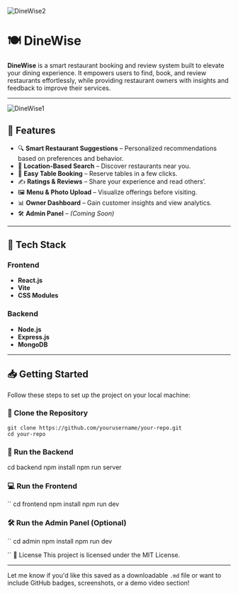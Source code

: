 ![DineWise2](https://github.com/user-attachments/assets/e32d3c94-b455-4d34-9d89-1fa5f8103546)
# 🍽️ DineWise

**DineWise** is a smart restaurant booking and review system built to elevate your dining experience. It empowers users to find, book, and review restaurants effortlessly, while providing restaurant owners with insights and feedback to improve their services.

---
![DineWise1](https://github.com/user-attachments/assets/08b37faa-6b96-4310-9e83-17d0f651856e)

## 🌟 Features

- 🔍 **Smart Restaurant Suggestions** – Personalized recommendations based on preferences and behavior.
- 📍 **Location-Based Search** – Discover restaurants near you.
- 📅 **Easy Table Booking** – Reserve tables in a few clicks.
- ✍️ **Ratings & Reviews** – Share your experience and read others’.
- 🖼️ **Menu & Photo Upload** – Visualize offerings before visiting.
- 📊 **Owner Dashboard** – Gain customer insights and view analytics.
- 🛠️ **Admin Panel** – *(Coming Soon)*

---

## 🧰 Tech Stack

### Frontend
- **React.js**
- **Vite**
- **CSS Modules**

### Backend
- **Node.js**
- **Express.js**
- **MongoDB**

---

## 📥 Getting Started

Follow these steps to set up the project on your local machine:

### 🔁 Clone the Repository

```
git clone https://github.com/yourusername/your-repo.git
cd your-repo

```

### 🚀 Run the Backend

cd backend
npm install
npm run server

### 💻 Run the Frontend

``
cd frontend
npm install
npm run dev

### 🛠️ Run the Admin Panel (Optional)

``
cd admin
npm install
npm run dev

``
📄 License
This project is licensed under the MIT License.

---

Let me know if you'd like this saved as a downloadable `.md` file or want to include GitHub badges, screenshots, or a demo video section!

